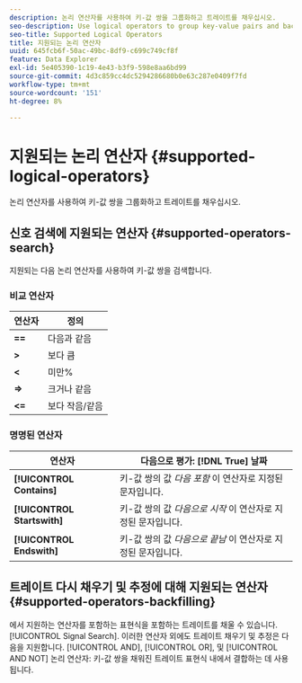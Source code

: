 ```yaml
---
description: 논리 연산자를 사용하여 키-값 쌍을 그룹화하고 트레이트를 채우십시오.
seo-description: Use logical operators to group key-value pairs and backfill traits.
seo-title: Supported Logical Operators
title: 지원되는 논리 연산자
uuid: 645fcb6f-50ac-49bc-8df9-c699c749cf8f
feature: Data Explorer
exl-id: 5e405390-1c19-4e43-b3f9-598e8aa6bd99
source-git-commit: 4d3c859cc4dc5294286680b0e63c287e0409f7fd
workflow-type: tm+mt
source-wordcount: '151'
ht-degree: 8%

---
```


# 지원되는 논리 연산자 {#supported-logical-operators}

논리 연산자를 사용하여 키-값 쌍을 그룹화하고 트레이트를 채우십시오.

## 신호 검색에 지원되는 연산자 {#supported-operators-search}

지원되는 다음 논리 연산자를 사용하여 키-값 쌍을 검색합니다.

### 비교 연산자

| 연산자 | 정의 |
|---|---|
| **==** | 다음과 같음 |
| **>** | 보다 큼 |
| **&lt;** |  미만% |
| **=>** | 크거나 같음 |
| **&lt;=** | 보다 작음/같음 |

### 명명된 연산자

| 연산자 | 다음으로 평가: [!DNL True] 날짜 |
|---|---|
| **[!UICONTROL Contains]** | 키-값 쌍의 값 *다음 포함* 이 연산자로 지정된 문자입니다. |
| **[!UICONTROL Startswith]** | 키-값 쌍의 값 *다음으로 시작* 이 연산자로 지정된 문자입니다. |
| **[!UICONTROL Endswith]** | 키-값 쌍의 값 *다음으로 끝남* 이 연산자로 지정된 문자입니다. |

## 트레이트 다시 채우기 및 추정에 대해 지원되는 연산자 {#supported-operators-backfilling}

에서 지원하는 연산자를 포함하는 표현식을 포함하는 트레이트를 채울 수 있습니다. [!UICONTROL Signal Search]. 이러한 연산자 외에도 트레이트 채우기 및 추정은 다음을 지원합니다. [!UICONTROL AND], [!UICONTROL OR], 및 [!UICONTROL AND NOT] 논리 연산자: 키-값 쌍을 채워진 트레이트 표현식 내에서 결합하는 데 사용됩니다.
